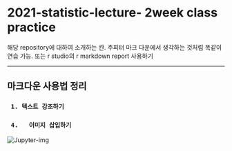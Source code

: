 # 2021-statistic-lecture- 2week class practice

해당 repository에 대하여 소개하는 칸. 주피터 마크 다운에서 생각하는 것처럼 똑같이 연습 가능. 
또는 r studio의 r markdown report 사용하기 

---

## 마크다운 사용법 정리 

### ` 1. 텍스트 강조하기`
### ` 4.   이미지 삽입하기`
<img src="http://mblogthumb2.phinf.naver.net/MjAxNzEwMDhfMTkx/MDAxNTA3NDY4MjA1Mzky.IRnRPam6YlHFgh4dPpfQ2BBIGj4cnFPt_fpl7hZhifog.YEcfY-iHS52CtZGyRXW_OGAS45hm5-oVeBel5hzt3XQg.PNG.pgh7092/%EC%A3%BC%ED%94%BC%ED%84%B0%EB%85%B8%ED%8A%B8%EB%B6%81_%EB%A1%9C%EA%B3%A0.png?type=w800" alt="Jupyter-img">

